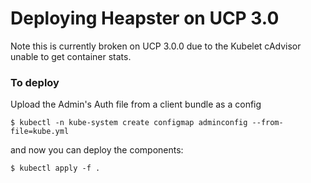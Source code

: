 # Deploying Heapster on UCP 3.0

Note this is currently broken on UCP 3.0.0 due to the Kubelet cAdvisor unable to get container stats.

### To deploy

Upload the Admin's Auth file from a client bundle as a config

```
$ kubectl -n kube-system create configmap adminconfig --from-file=kube.yml
```

and now you can deploy the components:

```
$ kubectl apply -f .
```
